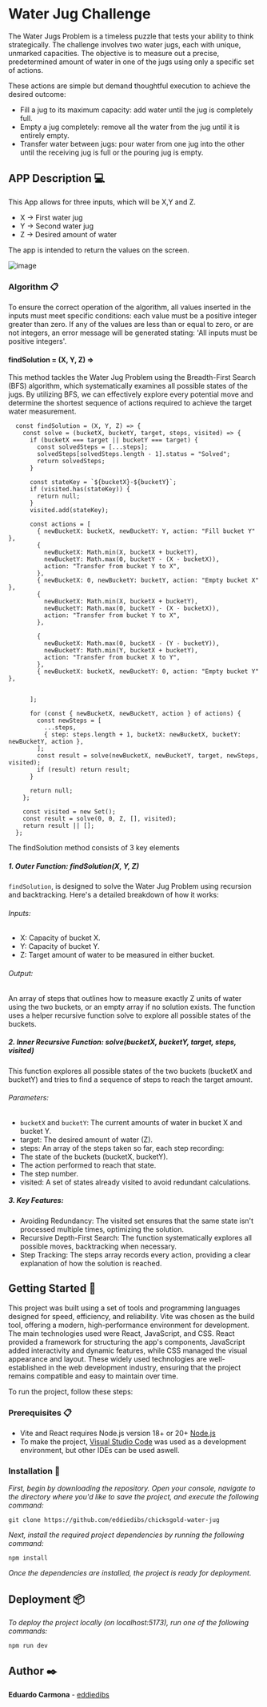 
# Water Jug Challenge

The Water Jugs Problem is a timeless puzzle that tests your ability to think strategically. The challenge involves two water jugs, each with unique, unmarked capacities. The objective is to measure out a precise, predetermined amount of water in one of the jugs using only a specific set of actions.

These actions are simple but demand thoughtful execution to achieve the desired outcome:

- Fill a jug to its maximum capacity: add water until the jug is completely full.
- Empty a jug completely: remove all the water from the jug until it is entirely empty.
- Transfer water between jugs: pour water from one jug into the other until the receiving jug is full or the pouring jug is empty.


## APP Description 💻

This App allows for three inputs, which will be X,Y and Z.

- X -> First water jug
- Y -> Second water jug
- Z -> Desired amount of water

The app is intended to return the values on the screen.


![image](https://github.com/user-attachments/assets/b83c630e-cda9-40f5-b763-44cba2ecffd3)




### Algorithm 📋

To ensure the correct operation of the algorithm, all values inserted in the inputs must meet specific conditions: each value must be a positive integer greater than zero. If any of the values are less than or equal to zero, or are not integers, an error message will be generated stating: 'All inputs must be positive integers'.


#### findSolution = (X, Y, Z) =>

This method tackles the Water Jug Problem using the Breadth-First Search (BFS) algorithm, which systematically examines all possible states of the jugs. By utilizing BFS, we can effectively explore every potential move and determine the shortest sequence of actions required to achieve the target water measurement.

```JS
  const findSolution = (X, Y, Z) => {
    const solve = (bucketX, bucketY, target, steps, visited) => {
      if (bucketX === target || bucketY === target) {
        const solvedSteps = [...steps];
        solvedSteps[solvedSteps.length - 1].status = "Solved";
        return solvedSteps;
      }

      const stateKey = `${bucketX}-${bucketY}`;
      if (visited.has(stateKey)) {
        return null;
      }
      visited.add(stateKey);

      const actions = [
        { newBucketX: bucketX, newBucketY: Y, action: "Fill bucket Y" },
        {
          newBucketX: Math.min(X, bucketX + bucketY),
          newBucketY: Math.max(0, bucketY - (X - bucketX)),
          action: "Transfer from bucket Y to X",
        },
        { newBucketX: 0, newBucketY: bucketY, action: "Empty bucket X" },
        {
          newBucketX: Math.min(X, bucketX + bucketY),
          newBucketY: Math.max(0, bucketY - (X - bucketX)),
          action: "Transfer from bucket Y to X",
        },

        {
          newBucketX: Math.max(0, bucketX - (Y - bucketY)),
          newBucketY: Math.min(Y, bucketX + bucketY),
          action: "Transfer from bucket X to Y",
        },
        { newBucketX: bucketX, newBucketY: 0, action: "Empty bucket Y" },


      ];

      for (const { newBucketX, newBucketY, action } of actions) {
        const newSteps = [
          ...steps,
          { step: steps.length + 1, bucketX: newBucketX, bucketY: newBucketY, action },
        ];
        const result = solve(newBucketX, newBucketY, target, newSteps, visited);
        if (result) return result;
      }

      return null;
    };

    const visited = new Set();
    const result = solve(0, 0, Z, [], visited);
    return result || [];
  };
```

The findSolution method consists of 3 key elements

##### 1. Outer Function: findSolution(X, Y, Z)

`findSolution`, is designed to solve the Water Jug Problem using recursion and backtracking. Here's a detailed breakdown of how it works:


###### Inputs:
- X: Capacity of bucket X.
- Y: Capacity of bucket Y.
- Z: Target amount of water to be measured in either bucket.

###### Output:
An array of steps that outlines how to measure exactly Z units of water using the two buckets, or an empty array if no solution exists.
The function uses a helper recursive function solve to explore all possible states of the buckets.

##### 2. Inner Recursive Function: solve(bucketX, bucketY, target, steps, visited)

This function explores all possible states of the two buckets (bucketX and bucketY) and tries to find a sequence of steps to reach the target amount.

###### Parameters:

- `bucketX` and `bucketY`: The current amounts of water in bucket X and bucket Y.
- target: The desired amount of water (Z).
- steps: An array of the steps taken so far, each step recording:
- The state of the buckets (bucketX, bucketY).
- The action performed to reach that state.
- The step number.
- visited: A set of states already visited to avoid redundant calculations.

##### 3. Key Features:

- Avoiding Redundancy: The visited set ensures that the same state isn't processed multiple times, optimizing the solution.
- Recursive Depth-First Search: The function systematically explores all possible moves, backtracking when necessary.
- Step Tracking: The steps array records every action, providing a clear explanation of how the solution is reached.



## Getting Started  🚀


This project was built using a set of tools and programming languages designed for speed, efficiency, and reliability. Vite was chosen as the build tool, offering a modern, high-performance environment for development. The main technologies used were React, JavaScript, and CSS. React provided a framework for structuring the app's components, JavaScript added interactivity and dynamic features, while CSS managed the visual appearance and layout. These widely used technologies are well-established in the web development industry, ensuring that the project remains compatible and easy to maintain over time.

To run the project, follow these steps:

### Prerequisites  📋

* Vite and React requires Node.js version 18+ or 20+ [Node.js](https://nodejs.org/en/)
* To make the project, [Visual Studio Code](https://code.visualstudio.com/) was used as a development environment, but other IDEs can be used aswell.


### Installation 🔧

_First, begin by downloading the repository. Open your console, navigate to the directory where you'd like to save the project, and execute the following command:_

```
git clone https://github.com/eddiedibs/chicksgold-water-jug
```

_Next, install the required project dependencies by running the following command:_

```
npm install
```

_Once the dependencies are installed, the project is ready for deployment._

## Deployment  📦

_To deploy the project locally (on localhost:5173), run one of the following commands:_

```
npm run dev
```


## Author ✒️

**Eduardo Carmona** - [eddiedibs](https://github.com/eddiedibs)

